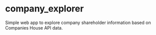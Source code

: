 # company_explorer
Simple web app to explore company shareholder information based on Companies House API data.
